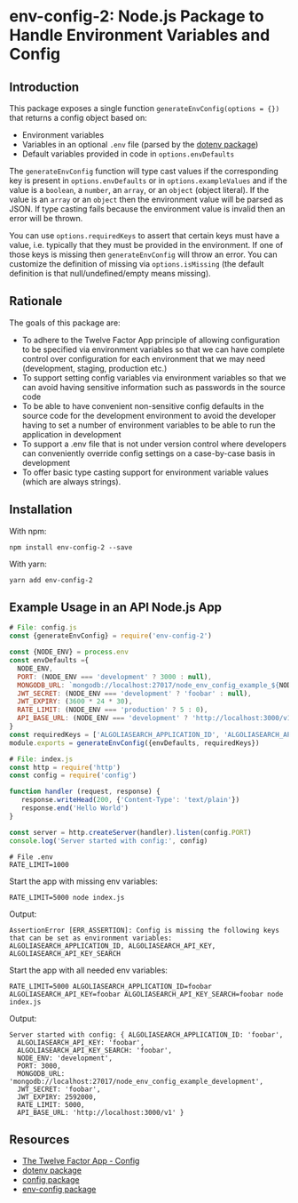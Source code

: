 # env-config-2: Node.js Package to Handle Environment Variables and Config

## Introduction

This package exposes a single function `generateEnvConfig(options = {})` that returns a config object based on:

* Environment variables
* Variables in an optional `.env` file (parsed by the [dotenv package](https://www.npmjs.com/package/dotenv))
* Default variables provided in code in `options.envDefaults`

The `generateEnvConfig` function will type cast values if the corresponding key is present in `options.envDefaults` or in
`options.exampleValues` and if the value is a `boolean`, a `number`, an `array`, or an `object` (object literal). If the value
is an `array` or an `object` then the environment value will be parsed as JSON. If type casting fails because the environment value is invalid then an error will be thrown.

You can use `options.requiredKeys` to assert that certain keys must have a value, i.e. typically that they must be provided
in the environment. If one of those keys is missing then `generateEnvConfig` will throw an error. You can customize the definition of missing via `options.isMissing` (the default definition is that null/undefined/empty means missing).

## Rationale

The goals of this package are:

* To adhere to the Twelve Factor App principle of allowing configuration to be specified via environment variables so that we can have complete control over configuration for each environment that we may need (development, staging, production etc.)
* To support setting config variables via environment variables so that we can avoid having sensitive information such as passwords in the source code
* To be able to have convenient non-sensitive config defaults in the source code for the development environment to avoid the developer having to set a number of environment variables to be able to run the application in development
* To support a .env file that is not under version control where developers can conveniently override config settings on a case-by-case basis in development
* To offer basic type casting support for environment variable values (which are always strings).

## Installation

With npm:

```
npm install env-config-2 --save
```

With yarn:

```
yarn add env-config-2
```

## Example Usage in an API Node.js App

```javascript
# File: config.js
const {generateEnvConfig} = require('env-config-2')

const {NODE_ENV} = process.env
const envDefaults ={
  NODE_ENV,
  PORT: (NODE_ENV === 'development' ? 3000 : null),
  MONGODB_URL: `mongodb://localhost:27017/node_env_config_example_${NODE_ENV}`,
  JWT_SECRET: (NODE_ENV === 'development' ? 'foobar' : null),
  JWT_EXPIRY: (3600 * 24 * 30),
  RATE_LIMIT: (NODE_ENV === 'production' ? 5 : 0),
  API_BASE_URL: (NODE_ENV === 'development' ? 'http://localhost:3000/v1' : 'https://api.versioned.io/v1')
}
const requiredKeys = ['ALGOLIASEARCH_APPLICATION_ID', 'ALGOLIASEARCH_API_KEY', 'ALGOLIASEARCH_API_KEY_SEARCH']
module.exports = generateEnvConfig({envDefaults, requiredKeys})
```

```javascript
# File: index.js
const http = require('http')
const config = require('config')

function handler (request, response) {
   response.writeHead(200, {'Content-Type': 'text/plain'})
   response.end('Hello World')
}

const server = http.createServer(handler).listen(config.PORT)
console.log('Server started with config:', config)
```

```
# File .env
RATE_LIMIT=1000
```

Start the app with missing env variables:

```
RATE_LIMIT=5000 node index.js
```

Output:

```
AssertionError [ERR_ASSERTION]: Config is missing the following keys that can be set as environment variables: ALGOLIASEARCH_APPLICATION_ID, ALGOLIASEARCH_API_KEY, ALGOLIASEARCH_API_KEY_SEARCH
```

Start the app with all needed env variables:

```
RATE_LIMIT=5000 ALGOLIASEARCH_APPLICATION_ID=foobar ALGOLIASEARCH_API_KEY=foobar ALGOLIASEARCH_API_KEY_SEARCH=foobar node index.js
```

Output:

```
Server started with config: { ALGOLIASEARCH_APPLICATION_ID: 'foobar',
  ALGOLIASEARCH_API_KEY: 'foobar',
  ALGOLIASEARCH_API_KEY_SEARCH: 'foobar',
  NODE_ENV: 'development',
  PORT: 3000,
  MONGODB_URL: 'mongodb://localhost:27017/node_env_config_example_development',
  JWT_SECRET: 'foobar',
  JWT_EXPIRY: 2592000,
  RATE_LIMIT: 5000,
  API_BASE_URL: 'http://localhost:3000/v1' }
```

## Resources

* [The Twelve Factor App - Config](https://12factor.net/config)
* [dotenv package](https://www.npmjs.com/package/dotenv)
* [config package](https://www.npmjs.com/package/config)
* [env-config package](https://www.npmjs.com/package/env-config)
